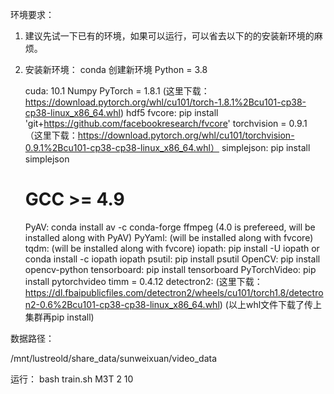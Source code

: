 环境要求：
1. 建议先试一下已有的环境，如果可以运行，可以省去以下的的安装新环境的麻烦。
2. 安装新环境：
    conda 创建新环境 Python = 3.8

    cuda: 10.1
    Numpy
    PyTorch = 1.8.1 (这里下载：https://download.pytorch.org/whl/cu101/torch-1.8.1%2Bcu101-cp38-cp38-linux_x86_64.whl)
    hdf5
    fvcore: pip install 'git+https://github.com/facebookresearch/fvcore'
    torchvision = 0.9.1 （这里下载：https://download.pytorch.org/whl/cu101/torchvision-0.9.1%2Bcu101-cp38-cp38-linux_x86_64.whl）
    simplejson: pip install simplejson
    # GCC >= 4.9 
    PyAV: conda install av -c conda-forge
    ffmpeg (4.0 is prefereed, will be installed along with PyAV)
    PyYaml: (will be installed along with fvcore)
    tqdm: (will be installed along with fvcore)
    iopath: pip install -U iopath or conda install -c iopath iopath
    psutil: pip install psutil
    OpenCV: pip install opencv-python
    tensorboard: pip install tensorboard
    PyTorchVideo: pip install pytorchvideo
    timm = 0.4.12
    detectron2: (这里下载： https://dl.fbaipublicfiles.com/detectron2/wheels/cu101/torch1.8/detectron2-0.6%2Bcu101-cp38-cp38-linux_x86_64.whl)
    (以上whl文件下载了传上集群再pip install)

数据路径：

/mnt/lustreold/share_data/sunweixuan/video_data

运行：
bash train.sh M3T 2 10 


